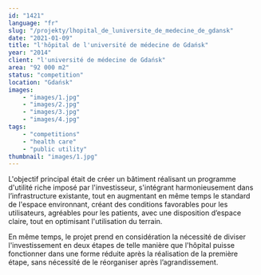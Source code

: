 ```yaml
---
id: "1421"
language: "fr"
slug: "/projekty/lhopital_de_luniversite_de_medecine_de_gdansk"
date: "2021-01-09"
title: "l'hôpital de l'université de médecine de Gdańsk"
year: "2014"
client: "l'université de médecine de Gdańsk"
area: "92 000 m2"
status: "competition"
location: "Gdańsk"
images: 
    - "images/1.jpg"
    - "images/2.jpg"
    - "images/3.jpg"
    - "images/4.jpg"    
tags: 
    - "competitions"
    - "health care"
    - "public utility"
thumbnail: "images/1.jpg"
---
```

L'objectif principal était de créer un bâtiment réalisant un programme d'utilité riche imposé par l'investisseur, s'intégrant harmonieusement dans l’infrastructure existante, tout en augmentant en même temps le standard de l'espace environnant, créant des conditions favorables pour les utilisateurs, agréables pour les patients, avec une disposition d’espace claire, tout en optimisant l'utilisation du terrain.

En même temps, le projet prend en considération la nécessité de diviser l'investissement en deux étapes de telle manière que l'hôpital puisse fonctionner dans une forme réduite après la réalisation de la première étape, sans nécessité de le réorganiser après l’agrandissement.

